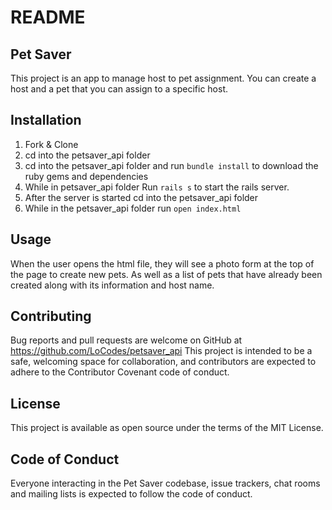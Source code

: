 # README
## Pet Saver

This project is an app to manage host to pet assignment. You can create a host and a pet that you can assign to a specific host. 

## Installation
1. Fork & Clone
2. cd into the petsaver_api folder
3. cd into the petsaver_api folder and run `bundle install` to download the ruby gems and dependencies
4. While in petsaver_api folder Run `rails s` to start the rails server.
5. After the server is started cd into the petsaver_api folder
6. While in the petsaver_api folder run `open index.html`

## Usage
When the user opens the html file, they will see a photo form at the top of the page to create new pets. As well as a list of pets that have already been created along with its information and host name. 


## Contributing
Bug reports and pull requests are welcome on GitHub at https://github.com/LoCodes/petsaver_api This project is intended to be a safe, welcoming space for collaboration, and contributors are expected to adhere to the Contributor Covenant code of conduct.

## License
This project is available as open source under the terms of the MIT License.

## Code of Conduct
Everyone interacting in the Pet Saver codebase, issue trackers, chat rooms and mailing lists is expected to follow the code of conduct.